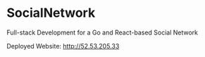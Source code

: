 # SocialNetwork
Full-stack Development for a Go and React-based Social Network

Deployed Website: http://52.53.205.33
